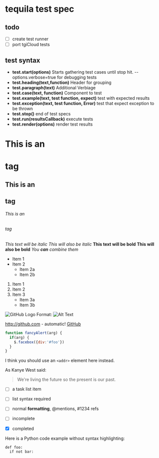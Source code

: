 # tequila test spec

## todo
- [ ] create test runner
- [ ] port tgiCloud tests

## test syntax
- **test.start(options)** Starts gathering test cases until stop hit.
-- options.verbose=true for debugging tests
- **test.heading(text,function)** Header for grouping
- **test.paragraph(text)**  Additional Verbiage
- **test.case(text, function)** Component to test
- **test.example(text, test function, expect)** test with expected results
- **test.exception(text, test function, Error)** test that expect exception to be thrown
- **test.stop()** end of test specs
- **test.run(resultsCallback)** execute tests
- **test.render(options)** render test results

# This is an <h1> tag
## This is an <h2> tag
###### This is an <h6> tag

*This text will be italic*
_This will also be italic_
**This text will be bold**
__This will also be bold__
*You **can** combine them*
* Item 1
* Item 2
  * Item 2a
  * Item 2b

1. Item 1
2. Item 2
3. Item 3
   * Item 3a
   * Item 3b

![GitHub Logo](/images/logo.png)
Format: ![Alt Text](url)

http://github.com - automatic!
[GitHub](http://github.com)

```javascript
function fancyAlert(arg) {
  if(arg) {
    $.facebox({div:'#foo'})
  }
}
```

I think you should use an
`<addr>` element here instead.

As Kanye West said:

> We're living the future so
> the present is our past.


- [ ] a task list item
- [ ] list syntax required
- [ ] normal **formatting**,
      @mentions, #1234 refs
- [ ] incomplete
- [x] completed


Here is a Python code example
without syntax highlighting:

    def foo:
      if not bar:
